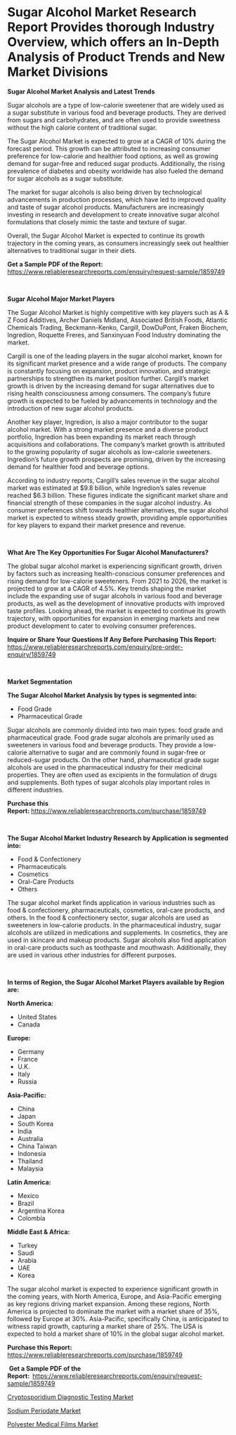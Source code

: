 <p><h1>Sugar Alcohol Market Research Report Provides thorough Industry Overview, which offers an In-Depth Analysis of Product Trends and New Market Divisions</h1></p><p><strong>Sugar Alcohol Market Analysis and Latest Trends</strong></p>
<p><p>Sugar alcohols are a type of low-calorie sweetener that are widely used as a sugar substitute in various food and beverage products. They are derived from sugars and carbohydrates, and are often used to provide sweetness without the high calorie content of traditional sugar.</p><p>The Sugar Alcohol Market is expected to grow at a CAGR of 10% during the forecast period. This growth can be attributed to increasing consumer preference for low-calorie and healthier food options, as well as growing demand for sugar-free and reduced sugar products. Additionally, the rising prevalence of diabetes and obesity worldwide has also fueled the demand for sugar alcohols as a sugar substitute.</p><p>The market for sugar alcohols is also being driven by technological advancements in production processes, which have led to improved quality and taste of sugar alcohol products. Manufacturers are increasingly investing in research and development to create innovative sugar alcohol formulations that closely mimic the taste and texture of sugar.</p><p>Overall, the Sugar Alcohol Market is expected to continue its growth trajectory in the coming years, as consumers increasingly seek out healthier alternatives to traditional sugar in their diets.</p></p>
<p><strong>Get a Sample PDF of the Report:&nbsp;</strong> <a href="https://www.reliableresearchreports.com/enquiry/request-sample/1859749">https://www.reliableresearchreports.com/enquiry/request-sample/1859749</a></p>
<p>&nbsp;</p>
<p><strong>Sugar Alcohol Major Market Players</strong></p>
<p><p>The Sugar Alcohol Market is highly competitive with key players such as A & Z Food Additives, Archer Daniels Midland, Associated British Foods, Atlantic Chemicals Trading, Beckmann-Kenko, Cargill, DowDuPont, Fraken Biochem, Ingredion, Roquette Freres, and Sanxinyuan Food Industry dominating the market.</p><p>Cargill is one of the leading players in the sugar alcohol market, known for its significant market presence and a wide range of products. The company is constantly focusing on expansion, product innovation, and strategic partnerships to strengthen its market position further. Cargill’s market growth is driven by the increasing demand for sugar alternatives due to rising health consciousness among consumers. The company’s future growth is expected to be fueled by advancements in technology and the introduction of new sugar alcohol products.</p><p>Another key player, Ingredion, is also a major contributor to the sugar alcohol market. With a strong market presence and a diverse product portfolio, Ingredion has been expanding its market reach through acquisitions and collaborations. The company’s market growth is attributed to the growing popularity of sugar alcohols as low-calorie sweeteners. Ingredion’s future growth prospects are promising, driven by the increasing demand for healthier food and beverage options.</p><p>According to industry reports, Cargill’s sales revenue in the sugar alcohol market was estimated at $9.8 billion, while Ingredion’s sales revenue reached $6.3 billion. These figures indicate the significant market share and financial strength of these companies in the sugar alcohol industry. As consumer preferences shift towards healthier alternatives, the sugar alcohol market is expected to witness steady growth, providing ample opportunities for key players to expand their market presence and revenue.</p></p>
<p>&nbsp;</p>
<p><strong>What Are The Key Opportunities For Sugar Alcohol Manufacturers?</strong></p>
<p><p>The global sugar alcohol market is experiencing significant growth, driven by factors such as increasing health-conscious consumer preferences and rising demand for low-calorie sweeteners. From 2021 to 2026, the market is projected to grow at a CAGR of 4.5%. Key trends shaping the market include the expanding use of sugar alcohols in various food and beverage products, as well as the development of innovative products with improved taste profiles. Looking ahead, the market is expected to continue its growth trajectory, with opportunities for expansion in emerging markets and new product development to cater to evolving consumer preferences.</p></p>
<p><strong>Inquire or Share Your Questions If Any Before Purchasing This Report:</strong> <a href="https://www.reliableresearchreports.com/enquiry/pre-order-enquiry/1859749">https://www.reliableresearchreports.com/enquiry/pre-order-enquiry/1859749</a></p>
<p>&nbsp;</p>
<p><strong>Market Segmentation</strong></p>
<p><strong>The Sugar Alcohol Market Analysis by types is segmented into:</strong></p>
<p><ul><li>Food Grade</li><li>Pharmaceutical Grade</li></ul></p>
<p><p>Sugar alcohols are commonly divided into two main types: food grade and pharmaceutical grade. Food grade sugar alcohols are primarily used as sweeteners in various food and beverage products. They provide a low-calorie alternative to sugar and are commonly found in sugar-free or reduced-sugar products. On the other hand, pharmaceutical grade sugar alcohols are used in the pharmaceutical industry for their medicinal properties. They are often used as excipients in the formulation of drugs and supplements. Both types of sugar alcohols play important roles in different industries.</p></p>
<p><strong>Purchase this Report:&nbsp;</strong><a href="https://www.reliableresearchreports.com/purchase/1859749">https://www.reliableresearchreports.com/purchase/1859749</a></p>
<p>&nbsp;</p>
<p><strong>The Sugar Alcohol Market Industry Research by Application is segmented into:</strong></p>
<p><ul><li>Food & Confectionery</li><li>Pharmaceuticals</li><li>Cosmetics</li><li>Oral-Care Products</li><li>Others</li></ul></p>
<p><p>The sugar alcohol market finds application in various industries such as food & confectionery, pharmaceuticals, cosmetics, oral-care products, and others. In the food & confectionery sector, sugar alcohols are used as sweeteners in low-calorie products. In the pharmaceutical industry, sugar alcohols are utilized in medications and supplements. In cosmetics, they are used in skincare and makeup products. Sugar alcohols also find application in oral-care products such as toothpaste and mouthwash. Additionally, they are used in various other industries for different purposes.</p></p>
<p>&nbsp;</p>
<p><strong>In terms of Region, the Sugar Alcohol Market Players available by Region are:</strong></p>
<p>
    <p> <strong> North America: </strong>
        <ul>
            <li>United States</li>
            <li>Canada</li>
        </ul>
        </p> 
    <p> <strong> Europe: </strong>
        <ul>
            <li>Germany</li>
            <li>France</li>
            <li>U.K.</li>
            <li>Italy</li>
            <li>Russia</li>
        </ul>
        </p> 
    <p> <strong> Asia-Pacific: </strong>
        <ul>
            <li>China</li>
            <li>Japan</li>
            <li>South Korea</li>
            <li>India</li>
            <li>Australia</li>
            <li>China Taiwan</li>
            <li>Indonesia</li>
            <li>Thailand</li>
            <li>Malaysia</li>
        </ul>
        </p> 
    <p> <strong> Latin America: </strong>
        <ul>
            <li>Mexico</li>
            <li>Brazil</li>
            <li>Argentina Korea</li>
            <li>Colombia</li>
        </ul>
        </p> 
    <p> <strong> Middle East & Africa: </strong>
        <ul>
            <li>Turkey</li>
            <li>Saudi</li>
            <li>Arabia</li>
            <li>UAE</li>
            <li>Korea</li>
        </ul>
    </p>
    </p>
<p><p>The sugar alcohol market is expected to experience significant growth in the coming years, with North America, Europe, and Asia-Pacific emerging as key regions driving market expansion. Among these regions, North America is projected to dominate the market with a market share of 35%, followed by Europe at 30%. Asia-Pacific, specifically China, is anticipated to witness rapid growth, capturing a market share of 25%. The USA is expected to hold a market share of 10% in the global sugar alcohol market.</p></p>
<p><strong>Purchase this Report: </strong><a href="https://www.reliableresearchreports.com/purchase/1859749">https://www.reliableresearchreports.com/purchase/1859749</a></p>
<p>&nbsp;<strong>Get a Sample PDF of the Report:&nbsp;&nbsp;</strong><a href="https://www.reliableresearchreports.com/enquiry/request-sample/1859749">https://www.reliableresearchreports.com/enquiry/request-sample/1859749</a></p>
<p><strong></strong></p>
<p><p><a href="https://www.linkedin.com/pulse/cryptosporidium-diagnostic-testing-market-furnish-information-he1re?trackingId=S0wA3KfEjNuD%2Fbe887N%2B%2BA%3D%3D">Cryptosporidium Diagnostic Testing Market</a></p><p><a href="https://www.linkedin.com/pulse/sodium-periodate-market-dynamics-2024-2031-also-its-trends-3kkke?trackingId=XqM24%2FSvolZRNgzyYfeLAQ%3D%3D">Sodium Periodate Market</a></p><p><a href="https://www.linkedin.com/pulse/polyester-medical-films-market-furnish-information-size-share-sghee?trackingId=ix58xi6txjLcJQbarwfDRA%3D%3D">Polyester Medical Films Market</a></p></p>